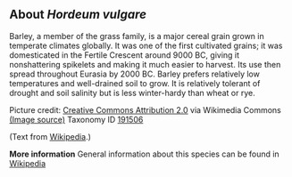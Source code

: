 **About *Hordeum vulgare***
-------------------------
Barley, a member of the grass family, is a major cereal grain grown in 
temperate climates globally. It was one of the first cultivated 
grains; it was domesticated in the Fertile Crescent around 9000 BC, 
giving it nonshattering spikelets and making it much easier to 
harvest. Its use then spread throughout Eurasia by 2000 BC. Barley 
prefers relatively low temperatures and well-drained soil to grow. It 
is relatively tolerant of drought and soil salinity but is less 
winter-hardy than wheat or rye.


Picture credit: [Creative Commons Attribution 2.0](https://creativecommons.org/licenses/by/2.0) via Wikimedia Commons [(Image source)](https://en.wikipedia.org/wiki/File:Barley_(Hordeum_vulgare)_-_United_States_National_Arboretum_-_24_May_2009.jpg)
Taxonomy ID [191506](https://www.uniprot.org/taxonomy/191506)

(Text from [Wikipedia](https://en.wikipedia.org/).)

**More information**
General information about this species can be found in [Wikipedia](https://en.wikipedia.org/wiki/Barley)

